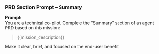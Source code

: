 ### PRD Section Prompt – Summary

**Prompt:**  
You are a technical co-pilot. Complete the “Summary” section of an agent PRD based on this mission:

> {{mission_description}}

Make it clear, brief, and focused on the end-user benefit.